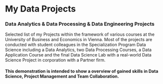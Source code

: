 # My Data Projects
### Data Analytics &amp; Data Processing &amp; Data Engineering Projects

Selected list of my Projects within the framework of various courses at the University of Business and Economics in Vienna. 
Most of the projects are conducted with student colleagues in the Specialization Program Data Science including a Data Analytics, two Data Processing Courses, a Data Application Course and the final Data Science Lab with a real-world Data Science Project in corporation with a Partner firm. 

#### This demonstration is intended to show a overview of gained skills in Data Science, Project Management and Team Collaboration. 
